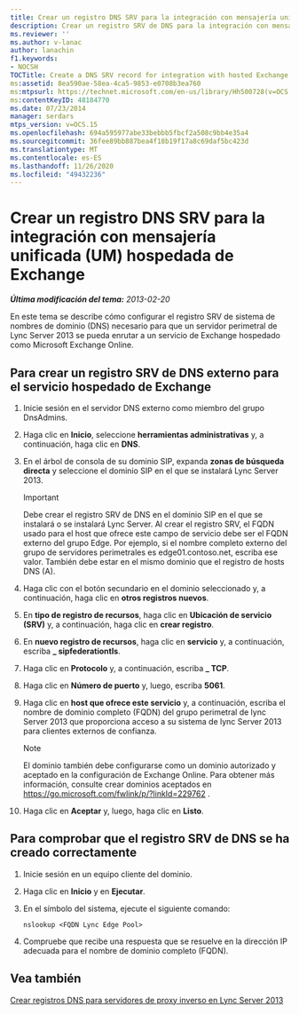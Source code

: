 ```yaml
---
title: Crear un registro DNS SRV para la integración con mensajería unificada (UM) hospedada de Exchange
description: Crear un registro SRV de DNS para la integración con mensajería unificada de Exchange hospedado.
ms.reviewer: ''
ms.author: v-lanac
author: lanachin
f1.keywords:
- NOCSH
TOCTitle: Create a DNS SRV record for integration with hosted Exchange UM
ms:assetid: 8ea590ae-58ea-4ca5-9853-e0708b3ea760
ms:mtpsurl: https://technet.microsoft.com/en-us/library/Hh500728(v=OCS.15)
ms:contentKeyID: 48184770
ms.date: 07/23/2014
manager: serdars
mtps_version: v=OCS.15
ms.openlocfilehash: 694a595977abe33bebbb5fbcf2a508c9bb4e35a4
ms.sourcegitcommit: 36fee89bb887bea4f18b19f17a8c69daf5bc423d
ms.translationtype: MT
ms.contentlocale: es-ES
ms.lasthandoff: 11/26/2020
ms.locfileid: "49432236"
---
```

# <a name="create-a-dns-srv-record-for-integration-with-hosted-exchange-um"></a>Crear un registro DNS SRV para la integración con mensajería unificada (UM) hospedada de Exchange

<div data-xmlns="http://www.w3.org/1999/xhtml">

<div class="topic" data-xmlns="http://www.w3.org/1999/xhtml" data-msxsl="urn:schemas-microsoft-com:xslt" data-cs="https://msdn.microsoft.com/">

<div data-asp="https://msdn2.microsoft.com/asp">



</div>

<div id="mainSection">

<div id="mainBody">

<span> </span>

_**Última modificación del tema:** 2013-02-20_

En este tema se describe cómo configurar el registro SRV de sistema de nombres de dominio (DNS) necesario para que un servidor perimetral de Lync Server 2013 se pueda enrutar a un servicio de Exchange hospedado como Microsoft Exchange Online.

<div>

## <a name="to-create-an-external-dns-srv-record-for-the-hosted-exchange-service"></a>Para crear un registro SRV de DNS externo para el servicio hospedado de Exchange

1.  Inicie sesión en el servidor DNS externo como miembro del grupo DnsAdmins.

2.  Haga clic en **Inicio**, seleccione **herramientas administrativas** y, a continuación, haga clic en **DNS**.

3.  En el árbol de consola de su dominio SIP, expanda **zonas de búsqueda directa** y seleccione el dominio SIP en el que se instalará Lync Server 2013.
    
    <div>
    

    > [!IMPORTANT]
    > Debe crear el registro SRV de DNS en el dominio SIP en el que se instalará o se instalará Lync Server. Al crear el registro SRV, el FQDN usado para el host que ofrece este campo de servicio debe ser el FQDN externo del grupo Edge. Por ejemplo, si el nombre completo externo del grupo de servidores perimetrales es edge01.contoso.net, escriba ese valor. También debe estar en el mismo dominio que el registro de hosts DNS (A).

    
    </div>

4.  Haga clic con el botón secundario en el dominio seleccionado y, a continuación, haga clic en **otros registros nuevos**.

5.  En **tipo de registro de recursos**, haga clic en **Ubicación de servicio (SRV)** y, a continuación, haga clic en **crear registro**.

6.  En **nuevo registro de recursos**, haga clic en **servicio** y, a continuación, escriba **\_ sipfederationtls**.

7.  Haga clic en **Protocolo** y, a continuación, escriba **\_ TCP**.

8.  Haga clic en **Número de puerto** y, luego, escriba **5061**.

9.  Haga clic en **host que ofrece este servicio** y, a continuación, escriba el nombre de dominio completo (FQDN) del grupo perimetral de lync Server 2013 que proporciona acceso a su sistema de lync Server 2013 para clientes externos de confianza.
    
    <div>
    

    > [!NOTE]
    > El dominio también debe configurarse como un dominio autorizado y aceptado en la configuración de Exchange Online. Para obtener más información, consulte crear dominios aceptados en <A href="https://go.microsoft.com/fwlink/p/?linkid=229762">https://go.microsoft.com/fwlink/p/?linkId=229762</A> .

    
    </div>

10. Haga clic en **Aceptar** y, luego, haga clic en **Listo**.

</div>

<div>

## <a name="to-verify-that-the-dns-srv-record-was-created-successfully"></a>Para comprobar que el registro SRV de DNS se ha creado correctamente

1.  Inicie sesión en un equipo cliente del dominio.

2.  Haga clic en  **Inicio** y en  **Ejecutar**.

3.  En el símbolo del sistema, ejecute el siguiente comando:
    
        nslookup <FQDN Lync Edge Pool>

4.  Compruebe que recibe una respuesta que se resuelve en la dirección IP adecuada para el nombre de dominio completo (FQDN).

</div>

<div>

## <a name="see-also"></a>Vea también


[Crear registros DNS para servidores de proxy inverso en Lync Server 2013](lync-server-2013-create-dns-records-for-reverse-proxy-servers.md)  
  

</div>

</div>

<span> </span>

</div>

</div>

</div>

